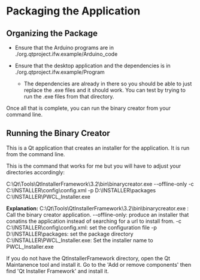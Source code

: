 # Packaging the Application

## Organizing the Package

* Ensure that the Arduino programs are in ./org.qtproject.ifw.example/Arduino_code

* Ensure that the desktop application and the dependencies is in ./org.qtproject.ifw.example/Program
  * The dependencies are already in there so you should be able to just replace the .exe files and it should work. You can test by trying to run the .exe files from that directory. 

Once all that is complete, you can run the binary creator from your command line. 



## Running the Binary Creator 

This is a Qt application that creates an installer for the application. It is run from the command line. 

This is the command that works for me but you will have to adjust your directories accordingly:

C:\Qt\Tools\QtInstallerFramework\3.2\bin\binarycreator.exe --offline-only -c C:\INSTALLER\config\config.xml -p D:\INSTALLER\packages C:\INSTALLER\PWCL_Installer.exe

**Explanation:** 
C:\Qt\Tools\QtInstallerFramework\3.2\bin\binarycreator.exe : Call the binary creator application. 
--offline-only: produce an installer that conatins the application instead of searching for a url to install from. 
-c C:\INSTALLER\config\config.xml: set the configuration file 
-p D:\INSTALLER\packages: set the package directory
C:\INSTALLER\PWCL_Installer.exe: Set the installer name to PWCL_Installer.exe


If you do not have the QtInstallerFramework directory, open the Qt Maintanence tool and install it. Go to the 'Add or remove components' then find 'Qt Installer Framework' and install it. 

